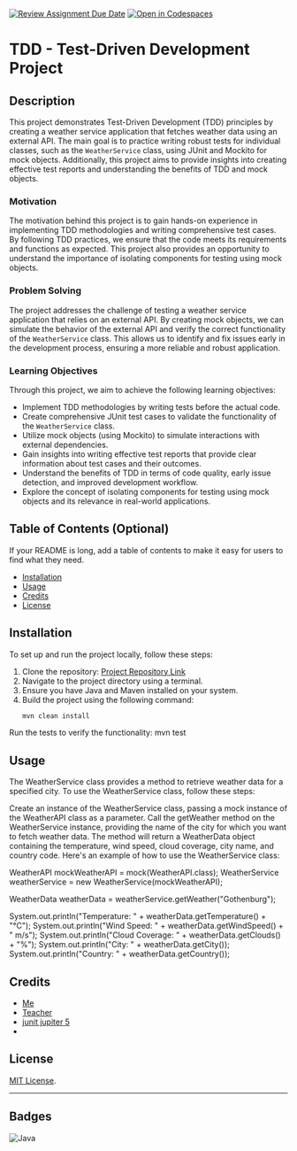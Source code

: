 [![Review Assignment Due Date](https://classroom.github.com/assets/deadline-readme-button-24ddc0f5d75046c5622901739e7c5dd533143b0c8e959d652212380cedb1ea36.svg)](https://classroom.github.com/a/-Un0hjO8)
[![Open in Codespaces](https://classroom.github.com/assets/launch-codespace-7f7980b617ed060a017424585567c406b6ee15c891e84e1186181d67ecf80aa0.svg)](https://classroom.github.com/open-in-codespaces?assignment_repo_id=11542742)
# TDD - Test-Driven Development Project

## Description

This project demonstrates Test-Driven Development (TDD) principles by creating a weather service application that fetches weather data using an external API. The main goal is to practice writing robust tests for individual classes, such as the `WeatherService` class, using JUnit and Mockito for mock objects. Additionally, this project aims to provide insights into creating effective test reports and understanding the benefits of TDD and mock objects.

### Motivation

The motivation behind this project is to gain hands-on experience in implementing TDD methodologies and writing comprehensive test cases. By following TDD practices, we ensure that the code meets its requirements and functions as expected. This project also provides an opportunity to understand the importance of isolating components for testing using mock objects.

### Problem Solving

The project addresses the challenge of testing a weather service application that relies on an external API. By creating mock objects, we can simulate the behavior of the external API and verify the correct functionality of the `WeatherService` class. This allows us to identify and fix issues early in the development process, ensuring a more reliable and robust application.

### Learning Objectives

Through this project, we aim to achieve the following learning objectives:

- Implement TDD methodologies by writing tests before the actual code.
- Create comprehensive JUnit test cases to validate the functionality of the `WeatherService` class.
- Utilize mock objects (using Mockito) to simulate interactions with external dependencies.
- Gain insights into writing effective test reports that provide clear information about test cases and their outcomes.
- Understand the benefits of TDD in terms of code quality, early issue detection, and improved development workflow.
- Explore the concept of isolating components for testing using mock objects and its relevance in real-world applications.


## Table of Contents (Optional)

If your README is long, add a table of contents to make it easy for users to find what they need.

- [Installation](#installation)
- [Usage](#usage)
- [Credits](#credits)
- [License](#license)

## Installation


To set up and run the project locally, follow these steps:

1. Clone the repository: [Project Repository Link](https://github.com/yourusername/your-repo-name)
2. Navigate to the project directory using a terminal.
3. Ensure you have Java and Maven installed on your system.
4. Build the project using the following command:
   ```sh
   mvn clean install
Run the tests to verify the functionality:
mvn test

## Usage

The WeatherService class provides a method to retrieve weather data for a specified city. To use the WeatherService class, follow these steps:

Create an instance of the WeatherService class, passing a mock instance of the WeatherAPI class as a parameter.
Call the getWeather method on the WeatherService instance, providing the name of the city for which you want to fetch weather data.
The method will return a WeatherData object containing the temperature, wind speed, cloud coverage, city name, and country code.
Here's an example of how to use the WeatherService class:

WeatherAPI mockWeatherAPI = mock(WeatherAPI.class);
WeatherService weatherService = new WeatherService(mockWeatherAPI);

WeatherData weatherData = weatherService.getWeather("Gothenburg");

System.out.println("Temperature: " + weatherData.getTemperature() + "°C");
System.out.println("Wind Speed: " + weatherData.getWindSpeed() + " m/s");
System.out.println("Cloud Coverage: " + weatherData.getClouds() + "%");
System.out.println("City: " + weatherData.getCity());
System.out.println("Country: " + weatherData.getCountry());


## Credits

* [Me]([ttphs://github.com/person1](https://github.com/Abukar-Abdale))
* [Teacher]((https://github.com/marcusjobb))
* [junit jupiter 5](https://mvnrepository.com/artifact/org.junit.jupiter/junit-jupiter/5.7.0)
* 

## License
[MIT License](https://choosealicense.com/licenses/mit/).

---

## Badges

![Java](https://img.shields.io/badge/Java-%3E%3D%2019-brightgreen.svg)







